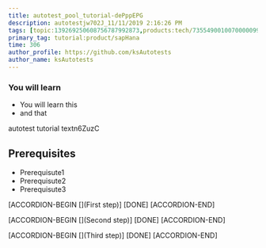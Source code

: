 ```yaml
---
title: autotest_pool_tutorial-dePppEPG
description: autotestjw702J_11/11/2019 2:16:26 PM
tags: [topic:139269250608756787992873,products:tech/73554900100700000996,tutorial:experience/advanced]
primary_tag: tutorial:product/sapHana
time: 306
author_profile: https://github.com/ksAutotests
author_name: ksAutotests
---
```

### You will learn
- You will learn this
- and that

autotest tutorial textn6ZuzC

## Prerequisites
- Prerequisute1
- Prerequisute2
- Prerequisute3

[ACCORDION-BEGIN [](First step)]
[DONE]
[ACCORDION-END]

[ACCORDION-BEGIN [](Second step)]
[DONE]
[ACCORDION-END]

[ACCORDION-BEGIN [](Third step)]
[DONE]
[ACCORDION-END]

